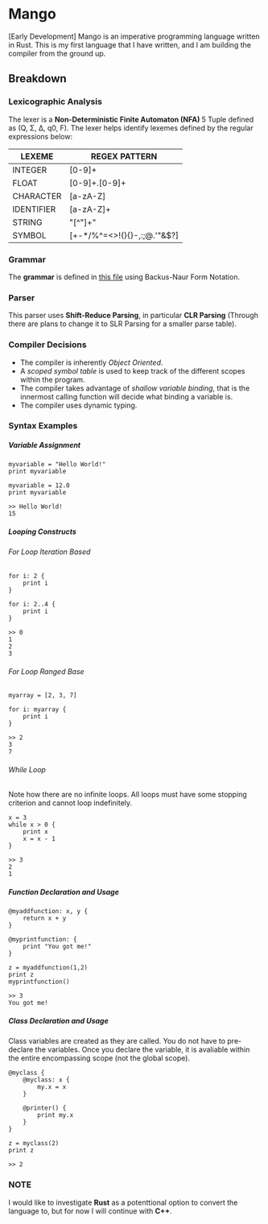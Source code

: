 # Mango
[Early Development] Mango is an imperative programming language written in Rust. This is my first language that I have written, and I am building the compiler from the ground up.

## Breakdown

### Lexicographic Analysis
The lexer is a __Non-Deterministic Finite Automaton (NFA)__ 5 Tuple defined as (Q, Σ, Δ, q0, F).
The lexer helps identify lexemes defined by the regular expressions below:

| LEXEME     |  REGEX PATTERN              |
| ---------- | --------------------------- |
| INTEGER    | [0-9]+                      |
| FLOAT      | [0-9]+.[0-9]+               |
| CHARACTER  | [a-zA-Z]                    |
| IDENTIFIER | [a-zA-Z]+                   |
| STRING     | \"[^\"]+\"                  |
| SYMBOL     | [+-*/%^=<>!(){}-,:;@.'"&$?] |

### Grammar
The __grammar__ is defined in [this file](python/grammar) using Backus-Naur Form Notation.

### Parser
This parser uses __Shift-Reduce Parsing__, in particular __CLR Parsing__ (Through there are plans to change it to SLR Parsing for a smaller parse table).

### Compiler Decisions
- The compiler is inherently _Object Oriented_.
- A _scoped symbol table_ is used to keep track of the different scopes within the program.
- The compiler takes advantage of _shallow variable binding_, that is the innermost calling function will decide what binding a variable is.
- The compiler uses dynamic typing.

### Syntax Examples
##### Variable Assignment
```
myvariable = "Hello World!"
print myvariable

myvariable = 12.0
print myvariable

>> Hello World!
15
```

##### Looping Constructs
###### For Loop Iteration Based
```
for i: 2 {
    print i
}

for i: 2..4 {
    print i
}

>> 0
1
2
3
```
###### For Loop Ranged Base
```
myarray = [2, 3, 7]

for i: myarray {
    print i
}

>> 2
3
7
```

###### While Loop
Note how there are no infinite loops. All loops must have some stopping criterion and cannot loop indefinitely.
```
x = 3
while x > 0 {
    print x
    x = x - 1
}

>> 3
2
1
```

##### Function Declaration and Usage
```
@myaddfunction: x, y {
    return x + y
}

@myprintfunction: {
    print "You got me!"
}

z = myaddfunction(1,2)
print z
myprintfunction()

>> 3
You got me!
```

##### Class Declaration and Usage
Class variables are created as they are called. You do not have to pre-declare the variables. Once you declare the variable, it is avaliable within the entire encompassing scope (not the global scope).
```
@myclass {
    @myclass: x {
        my.x = x
    }
    
    @printer() {
        print my.x
    }
}

z = myclass(2)
print z

>> 2
```

### NOTE
I would like to investigate __Rust__ as a potenttional option to convert the language to, but for now I will continue with __C++__.
